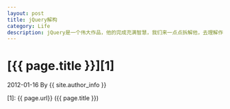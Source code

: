 ```yaml
---
layout: post
title: jQuery解构
category: Life
description: jQuery是一个伟大作品，他的完成充满智慧，我们来一点点拆解他，去理解作者的思想精华。
---
```

# [{{ page.title }}][1]
2012-01-16 By {{ site.author_info }}


[LimYang]:    http://limyang.com  "LimYang"
[1]:    {{ page.url}}  ({{ page.title }})
